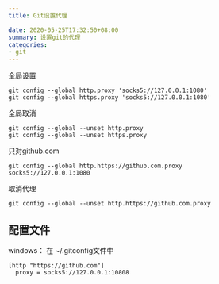 ```yaml
---
title: Git设置代理

date: 2020-05-25T17:32:50+08:00
summary: 设置git的代理
categories:
- git
---
```


全局设置
```
git config --global http.proxy 'socks5://127.0.0.1:1080'
git config --global https.proxy 'socks5://127.0.0.1:1080'
```

全局取消
```
git config --global --unset http.proxy
git config --global --unset https.proxy
```

只对github.com
```
git config --global http.https://github.com.proxy socks5://127.0.0.1:1080
```

取消代理
```
git config --global --unset http.https://github.com.proxy
```

## 配置文件
windows：
在 ~/.gitconfig文件中
```
[http "https://github.com"]
  proxy = socks5://127.0.0.1:10808
```